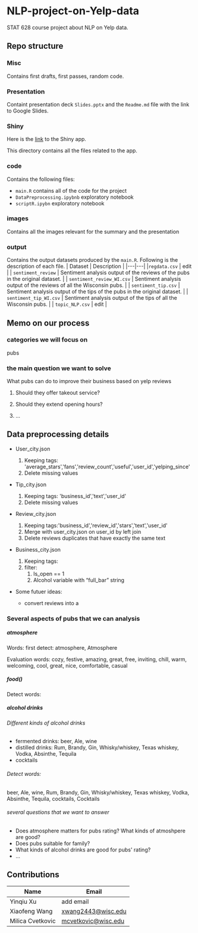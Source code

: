# NLP-project-on-Yelp-data
STAT 628 course project about NLP on Yelp data.

## Repo structure

### Misc 
Contains first drafts, first passes, random code.

### Presentation
Containt presentation deck `Slides.pptx` and the `Readme.md` file with the link to Google Slides.

### Shiny
Here is the [link](https://xwang2443.shinyapps.io/shiny/) to the Shiny app. 

This directory contains all the files related to the app. 

### code
Contains the following files:
- `main.R` contains all of the code for the project
- `DataPreprocessing.ipybnb` exploratory notebook
- `scriptR.ipybn` exploratory notebook

### images
Contains all the images relevant for the summary and the presentation

### output
Contains the output datasets produced by the `main.R`. Following is the description of each file.
| Dataset | Description  |
|---|---|
|`regdata.csv` |  edit |
| `sentiment_review`  | Sentiment analysis output of the reviews  of the pubs in the original dataset.  |
|  `sentiment_review_WI.csv` | Sentiment analysis output of the reviews of all the Wisconsin pubs.  |
|  `sentiment_tip.csv` | Sentiment analysis output of the tips of the pubs in the original dataset.  |
|  `sentiment_tip_WI.csv` | Sentiment analysis output of the tips of all the Wisconsin pubs.  |
| `topic_NLP.csv`  | edit  |

## Memo on our process

### categories we will focus on

pubs

### the main question we want to solve

What pubs can do to improve their business based on yelp reviews

1. Should they offer takeout service?
2. Should they extend opening hours?

3. ...


## Data preprocessing details

- User_city.json
  1. Keeping tags: 'average_stars','fans','review_count','useful','user_id','yelping_since'
  2. Delete missing values
- Tip_city.json
  1. Keeping tags: 'business_id','text','user_id'
  2. Delete missing values
- Review_city.json
  1. Keeping tags:'business_id','review_id','stars','text','user_id'
  2. Merge with user_city.json on user_id by left join
  3. Delete reviews duplicates that have exactly the same text
- Business_city.json
  1. Keeping tags: 
  2. filter:
     1.  Is_open == 1
     2. Alcohol variable with “full_bar” string

- Some futuer ideas:
  - convert reviews into a 

### Several aspects of pubs that we can analysis

##### atmosphere

Words: first detect: atmosphere, Atmosphere

Evaluation words: cozy, festive, amazing, great, free, inviting, chill, warm, welcoming, cool, great, nice, comfortable, casual

##### food()

Detect words: 

##### alcohol drinks

###### Different kinds of alcohol drinks

- fermented drinks: beer, Ale, wine
- distilled drinks: Rum, Brandy, Gin, Whisky/whiskey, Texas whiskey, Vodka, Absinthe, Tequila 
- cocktails

###### Detect words:	

beer, Ale, wine, Rum, Brandy, Gin, Whisky/whiskey, Texas whiskey, Vodka, Absinthe, Tequila, cocktails, Cocktails

###### several questions that we want to answer

- Does atmosphere matters for pubs rating? What kinds of atmoshpere are good?
- Does pubs suitable for family?
- What kinds of alcohol drinks are good for pubs' rating?
- ...

## Contributions
| Name  | Email  |
|---|---|
| Yinqiu Xu | add email  |
| Xiaofeng Wang |  xwang2443@wisc.edu |
|  Milica Cvetkovic |mcvetkovic@wisc.edu|
